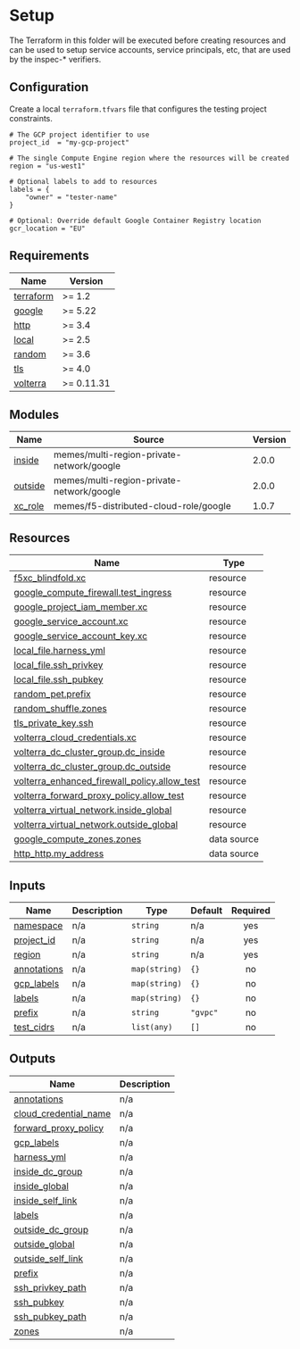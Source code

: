 # Setup

The Terraform in this folder will be executed before creating resources and can
be used to setup service accounts, service principals, etc, that are used by the
inspec-* verifiers.

## Configuration

Create a local `terraform.tfvars` file that configures the testing project
constraints.

```hcl
# The GCP project identifier to use
project_id  = "my-gcp-project"

# The single Compute Engine region where the resources will be created
region = "us-west1"

# Optional labels to add to resources
labels = {
    "owner" = "tester-name"
}

# Optional: Override default Google Container Registry location
gcr_location = "EU"

```

<!-- markdownlint-disable no-inline-html no-bare-urls -->
<!-- BEGINNING OF PRE-COMMIT-TERRAFORM DOCS HOOK -->
## Requirements

| Name | Version |
|------|---------|
| <a name="requirement_terraform"></a> [terraform](#requirement\_terraform) | >= 1.2 |
| <a name="requirement_google"></a> [google](#requirement\_google) | >= 5.22 |
| <a name="requirement_http"></a> [http](#requirement\_http) | >= 3.4 |
| <a name="requirement_local"></a> [local](#requirement\_local) | >= 2.5 |
| <a name="requirement_random"></a> [random](#requirement\_random) | >= 3.6 |
| <a name="requirement_tls"></a> [tls](#requirement\_tls) | >= 4.0 |
| <a name="requirement_volterra"></a> [volterra](#requirement\_volterra) | >= 0.11.31 |

## Modules

| Name | Source | Version |
|------|--------|---------|
| <a name="module_inside"></a> [inside](#module\_inside) | memes/multi-region-private-network/google | 2.0.0 |
| <a name="module_outside"></a> [outside](#module\_outside) | memes/multi-region-private-network/google | 2.0.0 |
| <a name="module_xc_role"></a> [xc\_role](#module\_xc\_role) | memes/f5-distributed-cloud-role/google | 1.0.7 |

## Resources

| Name | Type |
|------|------|
| [f5xc_blindfold.xc](https://registry.terraform.io/providers/memes/f5xc/latest/docs/resources/blindfold) | resource |
| [google_compute_firewall.test_ingress](https://registry.terraform.io/providers/hashicorp/google/latest/docs/resources/compute_firewall) | resource |
| [google_project_iam_member.xc](https://registry.terraform.io/providers/hashicorp/google/latest/docs/resources/project_iam_member) | resource |
| [google_service_account.xc](https://registry.terraform.io/providers/hashicorp/google/latest/docs/resources/service_account) | resource |
| [google_service_account_key.xc](https://registry.terraform.io/providers/hashicorp/google/latest/docs/resources/service_account_key) | resource |
| [local_file.harness_yml](https://registry.terraform.io/providers/hashicorp/local/latest/docs/resources/file) | resource |
| [local_file.ssh_privkey](https://registry.terraform.io/providers/hashicorp/local/latest/docs/resources/file) | resource |
| [local_file.ssh_pubkey](https://registry.terraform.io/providers/hashicorp/local/latest/docs/resources/file) | resource |
| [random_pet.prefix](https://registry.terraform.io/providers/hashicorp/random/latest/docs/resources/pet) | resource |
| [random_shuffle.zones](https://registry.terraform.io/providers/hashicorp/random/latest/docs/resources/shuffle) | resource |
| [tls_private_key.ssh](https://registry.terraform.io/providers/hashicorp/tls/latest/docs/resources/private_key) | resource |
| [volterra_cloud_credentials.xc](https://registry.terraform.io/providers/volterraedge/volterra/latest/docs/resources/cloud_credentials) | resource |
| [volterra_dc_cluster_group.dc_inside](https://registry.terraform.io/providers/volterraedge/volterra/latest/docs/resources/dc_cluster_group) | resource |
| [volterra_dc_cluster_group.dc_outside](https://registry.terraform.io/providers/volterraedge/volterra/latest/docs/resources/dc_cluster_group) | resource |
| [volterra_enhanced_firewall_policy.allow_test](https://registry.terraform.io/providers/volterraedge/volterra/latest/docs/resources/enhanced_firewall_policy) | resource |
| [volterra_forward_proxy_policy.allow_test](https://registry.terraform.io/providers/volterraedge/volterra/latest/docs/resources/forward_proxy_policy) | resource |
| [volterra_virtual_network.inside_global](https://registry.terraform.io/providers/volterraedge/volterra/latest/docs/resources/virtual_network) | resource |
| [volterra_virtual_network.outside_global](https://registry.terraform.io/providers/volterraedge/volterra/latest/docs/resources/virtual_network) | resource |
| [google_compute_zones.zones](https://registry.terraform.io/providers/hashicorp/google/latest/docs/data-sources/compute_zones) | data source |
| [http_http.my_address](https://registry.terraform.io/providers/hashicorp/http/latest/docs/data-sources/http) | data source |

## Inputs

| Name | Description | Type | Default | Required |
|------|-------------|------|---------|:--------:|
| <a name="input_namespace"></a> [namespace](#input\_namespace) | n/a | `string` | n/a | yes |
| <a name="input_project_id"></a> [project\_id](#input\_project\_id) | n/a | `string` | n/a | yes |
| <a name="input_region"></a> [region](#input\_region) | n/a | `string` | n/a | yes |
| <a name="input_annotations"></a> [annotations](#input\_annotations) | n/a | `map(string)` | `{}` | no |
| <a name="input_gcp_labels"></a> [gcp\_labels](#input\_gcp\_labels) | n/a | `map(string)` | `{}` | no |
| <a name="input_labels"></a> [labels](#input\_labels) | n/a | `map(string)` | `{}` | no |
| <a name="input_prefix"></a> [prefix](#input\_prefix) | n/a | `string` | `"gvpc"` | no |
| <a name="input_test_cidrs"></a> [test\_cidrs](#input\_test\_cidrs) | n/a | `list(any)` | `[]` | no |

## Outputs

| Name | Description |
|------|-------------|
| <a name="output_annotations"></a> [annotations](#output\_annotations) | n/a |
| <a name="output_cloud_credential_name"></a> [cloud\_credential\_name](#output\_cloud\_credential\_name) | n/a |
| <a name="output_forward_proxy_policy"></a> [forward\_proxy\_policy](#output\_forward\_proxy\_policy) | n/a |
| <a name="output_gcp_labels"></a> [gcp\_labels](#output\_gcp\_labels) | n/a |
| <a name="output_harness_yml"></a> [harness\_yml](#output\_harness\_yml) | n/a |
| <a name="output_inside_dc_group"></a> [inside\_dc\_group](#output\_inside\_dc\_group) | n/a |
| <a name="output_inside_global"></a> [inside\_global](#output\_inside\_global) | n/a |
| <a name="output_inside_self_link"></a> [inside\_self\_link](#output\_inside\_self\_link) | n/a |
| <a name="output_labels"></a> [labels](#output\_labels) | n/a |
| <a name="output_outside_dc_group"></a> [outside\_dc\_group](#output\_outside\_dc\_group) | n/a |
| <a name="output_outside_global"></a> [outside\_global](#output\_outside\_global) | n/a |
| <a name="output_outside_self_link"></a> [outside\_self\_link](#output\_outside\_self\_link) | n/a |
| <a name="output_prefix"></a> [prefix](#output\_prefix) | n/a |
| <a name="output_ssh_privkey_path"></a> [ssh\_privkey\_path](#output\_ssh\_privkey\_path) | n/a |
| <a name="output_ssh_pubkey"></a> [ssh\_pubkey](#output\_ssh\_pubkey) | n/a |
| <a name="output_ssh_pubkey_path"></a> [ssh\_pubkey\_path](#output\_ssh\_pubkey\_path) | n/a |
| <a name="output_zones"></a> [zones](#output\_zones) | n/a |
<!-- END OF PRE-COMMIT-TERRAFORM DOCS HOOK -->
<!-- markdownlint-enable no-inline-html no-bare-urls -->
